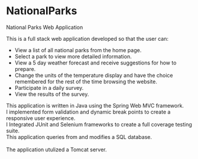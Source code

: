# NationalParks
National Parks Web Application

This is a full stack web application developed so that the user can:<br />
* View a list of all national parks from the home page.<br />
* Select a park to view more detailed information.<br />
* View a 5 day weather forecast and receive suggestions for how to prepare.<br />
* Change the units of the temperature display and have the choice remembered for the rest of the time browsing the website.<br />
* Participate in a daily survey.<br />
* View the results of the survey.<br />

This application is written in Java using the Spring Web MVC framework. <br />
I implemented form validation and dynamic break points to create a responsive user experience. <br />
I Integrated JUnit and Selenium frameworks to create a full coverage testing suite.<br />
This application queries from and modifies a SQL database. <br />
<br />
The application utulized a Tomcat server. 
